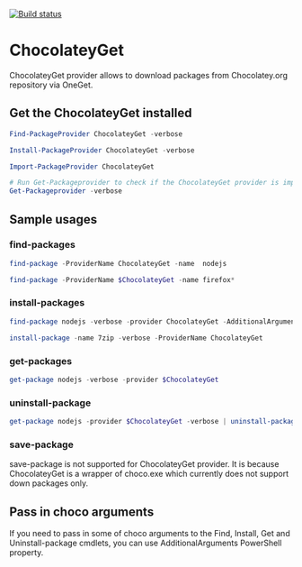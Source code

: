 [![Build status](https://ci.appveyor.com/api/projects/status/vxbk2jqy0r6y7cem/branch/master?svg=true)](https://ci.appveyor.com/project/jianyunt/chocolateyget/branch/master)

# ChocolateyGet
ChocolateyGet provider allows to download packages from Chocolatey.org repository via OneGet.


## Get the ChocolateyGet installed
```PowerShell
Find-PackageProvider ChocolateyGet -verbose

Install-PackageProvider ChocolateyGet -verbose

Import-PackageProvider ChocolateyGet

# Run Get-Packageprovider to check if the ChocolateyGet provider is imported
Get-Packageprovider -verbose
```

## Sample usages
### find-packages
```PowerShell
find-package -ProviderName ChocolateyGet -name  nodejs

find-package -ProviderName $ChocolateyGet -name firefox*
```

### install-packages
```PowerShell
find-package nodejs -verbose -provider ChocolateyGet -AdditionalArguments --exact | install-package

install-package -name 7zip -verbose -ProviderName ChocolateyGet
```
### get-packages
```PowerShell
get-package nodejs -verbose -provider $ChocolateyGet
```
### uninstall-package
```PowerShell
get-package nodejs -provider $ChocolateyGet -verbose | uninstall-package -AdditionalArguments '-y --remove-dependencies' -Verbose
```
### save-package

save-package is not supported for ChocolateyGet provider. It is because ChocolateyGet is a wrapper of choco.exe which currently does not support down packages only.

## Pass in choco arguments
If you need to pass in some of choco arguments to the Find, Install, Get and Uninstall-package cmdlets, you can use AdditionalArguments PowerShell property.

